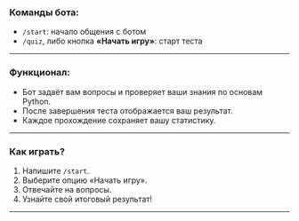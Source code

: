 ### Команды бота:
- `/start`: начало общения с ботом
- `/quiz`, либо кнопка **«Начать игру»**: старт теста

---

### Функционал:
- Бот задаёт вам вопросы и проверяет ваши знания по основам Python.
- После завершения теста отображается ваш результат.
- Каждое прохождение сохраняет вашу статистику.

---

### Как играть?
1. Напишите `/start`.
2. Выберите опцию «Начать игру».
3. Отвечайте на вопросы.
4. Узнайте свой итоговый результат!

---
